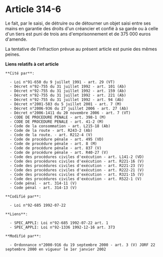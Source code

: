 # Article 314-6

Le fait, par le saisi, de détruire ou de détourner un objet saisi entre ses mains en garantie des droits d'un créancier et
confié à sa garde ou à celle d'un tiers est puni de trois ans d'emprisonnement et de 375 000 euros d'amende.

La tentative de l'infraction prévue au présent article est punie des mêmes peines.

**Liens relatifs à cet article**

	**Cité par**:

	  - Loi n°91-650 du 9 juillet 1991 - art. 29 (VT)
	  - Décret n°92-755 du 31 juillet 1992 - art. 101 (Ab)
	  - Décret n°92-755 du 31 juillet 1992 - art. 159 (Ab)
	  - Décret n°92-755 du 31 juillet 1992 - art. 221 (Ab)
	  - Décret n°92-755 du 31 juillet 1992 - art. 94 (Ab)
	  - Décret n°2001-583 du 5 juillet 2001 - art. 7 (M)
	  - Décret n°2006-936 du 27 juillet 2006 - art. 27 (Ab)
	  - Décret n°2006-1411 du 20 novembre 2006 - art. 7 (VT)
	  - CODE DE PROCEDURE PENALE - art. 398-1 (M)
	  - CODE DE PROCEDURE PENALE - art. 41-2 (M)
	  - Code de la consommation - art. L215-18 (Ab)
	  - Code de la route - art. R243-2 (Ab)
	  - Code de la route. - art. R212-4 (V)
	  - Code de procédure pénale - art. 495 (VD)
	  - Code de procédure pénale - art. 8 (M)
	  - Code de procédure pénale - art. 837 (V)
	  - Code de procédure pénale - art. R40-27 (V)
	  - Code des procédures civiles d'exécution - art. L141-2 (VD)
	  - Code des procédures civiles d'exécution - art. R221-16 (V)
	  - Code des procédures civiles d'exécution - art. R221-23 (V)
	  - Code des procédures civiles d'exécution - art. R222-21 (V)
	  - Code des procédures civiles d'exécution - art. R321-15 (V)
	  - Code des procédures civiles d'exécution - art. R522-1 (V)
	  - Code pénal - art. 314-11 (V)
	  - Code pénal - art. 314-13 (V)

	**Codifié par**:

	  - Loi n°92-685 1992-07-22

	**Liens**:

	  - SPEC_APPLI: Loi n°92-685 1992-07-22 art. 1
	  - SPEC_APPLI: Loi n°92-1336 1992-12-16 art. 373

	**Modifié par**:

	  - Ordonnance n°2000-916 du 19 septembre 2000 - art. 3 (V) JORF 22 septembre 2000 en vigueur le 1er janvier 2002
